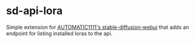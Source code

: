 # sd-api-lora

Simple extension for [AUTOMATIC1111's stable-diffusion-webui](https://github.com/AUTOMATIC1111/stable-diffusion-webui) that adds an endpoint for listing installed loras to the api.
